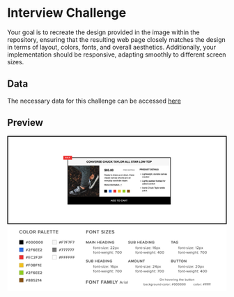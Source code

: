 # Interview Challenge

Your goal is to recreate the design provided in the image within the repository, ensuring that the resulting web page closely matches the design in terms of layout, colors, fonts, and overall aesthetics. Additionally, your implementation should be responsive, adapting smoothly to different screen sizes.

## Data

The necessary data for this challenge can be accessed [here](./data/DATA.md)

## Preview

![GitHub Logo](challenge-preview.png)
